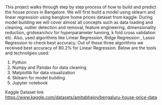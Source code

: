 This project walks through step by step process of how to build and predict the house prices in Bangalore. We will first build a model using sklearn and linear regression using banglore home prices dataset from kaggle. During model building we will cover almost all concepts such as data loading and cleaning, outlier detection and removal, feature engineering, dimensionality reduction, gridsearchcv for hyperparameter tunning, k fold cross validation etc. Also, used algorithms like Linear Regression, Ridge Regression , Lasso Regression to check best accuracy. Out of these three algorithms we received best accuracy of 80.2% for Linear Regression.
Below are the tools and technolgies used:
1.	Python
2.	Numpy and Pandas for data cleaning
3.	Matplotlib for data visualization
4.	Sklearn for model building
5.	Jupyter notebook


Kaggle Dataset link
https://www.kaggle.com/datasets/amitabhajoy/bengaluru-house-price-data
